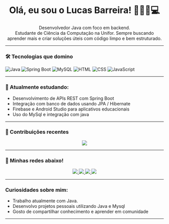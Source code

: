 <h1 align="center">Olá, eu sou o Lucas Barreira! 👨🏻‍💻💻</h1>

<p align="center">
  Desenvolvedor Java com foco em backend.<br>
  Estudante de Ciência da Computação na Unifor. Sempre buscando aprender mais e criar soluções úteis com código limpo e bem estruturado.
</p>

---

### 🛠️ Tecnologias que domino
![Java](https://img.shields.io/badge/Java-ED8B00?style=for-the-badge&logo=java&logoColor=white)
![Spring Boot](https://img.shields.io/badge/Spring%20Boot-6DB33F?style=for-the-badge&logo=spring-boot&logoColor=white)
![MySQL](https://img.shields.io/badge/MySQL-00758F?style=for-the-badge&logo=mysql&logoColor=white)
![HTML](https://img.shields.io/badge/HTML5-E34F26?style=for-the-badge&logo=html5&logoColor=white)
![CSS](https://img.shields.io/badge/CSS3-1572B6?style=for-the-badge&logo=css3&logoColor=white)
![JavaScript](https://img.shields.io/badge/JavaScript-F7DF1E?style=for-the-badge&logo=javascript&logoColor=black)

---

### 📘 Atualmente estudando:
- Desenvolvimento de APIs REST com Spring Boot
- Integração com banco de dados usando JPA / Hibernate
- Firebase e Android Studio para aplicativos educacionais
- Uso do MySql e integração com java
---

### 🌱 Contribuições recentes
<p align="center">
  <img src="https://github-readme-activity-graph.vercel.app/graph?username=lucasvbc-dev&theme=tokyo-night"/>
</p>


---

### 🔗 Minhas redes abaixo!
<p align="center">
  <a href="https://instagram.com/lucasbarreiira" target="_blank">
    <img src="https://img.shields.io/badge/Instagram-E4405F?style=for-the-badge&logo=instagram&logoColor=white"/>
  </a>
  <a href="https://discordapp.com/users/caslu_21_54451" target="_blank">
    <img src="https://img.shields.io/badge/Discord-5865F2?style=for-the-badge&logo=discord&logoColor=white"/>
  </a>
  <a href="mailto:lucasvbc05@gmail.com">
    <img src="https://img.shields.io/badge/Gmail-D14836?style=for-the-badge&logo=gmail&logoColor=white"/>
  </a>
  <a href="https://www.linkedin.com/in/lucas-barreira-73b88a351/" target="_blank">
    <img src="https://img.shields.io/badge/LinkedIn-0077B5?style=for-the-badge&logo=linkedin&logoColor=white"/>
  </a>
</p>

---

### Curiosidades sobre mim:
- Trabalho atualmente com Java.
- Desenvolvo projetos pessoais utilizando Java e Mysql
-  Gosto de compartilhar conhecimento e aprender em comunidade

---

